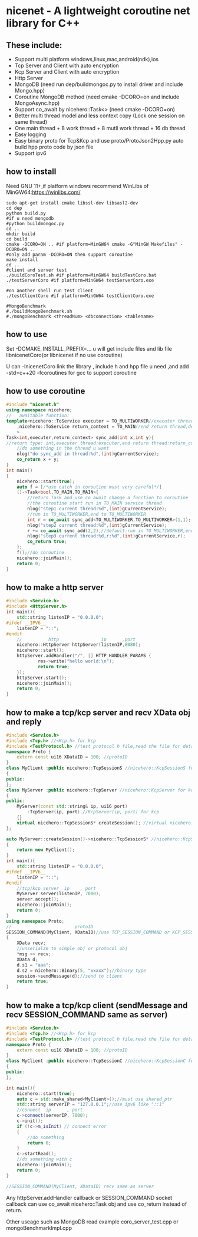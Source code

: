 # nicenet - A lightweight coroutine net library for C++

## These include:
* Support multi platform windows,linux,mac,android(ndk),ios
* Tcp Server and Client with auto encryption
* Kcp Server and Client with auto encryption
* Http Server
* MongoDB (need run dep/buildmongoc.py to install driver and include Mongo.hpp)
* Coroutine MongoDB method (need cmake -DCORO=on and include MongoAsync.hpp)
* Support co_await by nicehero::Task<> (need cmake -DCORO=on)
* Better multi thread model and less context copy (Lock one session on same thread)
* One main thread + 8 work thread + 8 mutli work thread + 16 db thread
* Easy logging
* Easy binary proto for Tcp&Kcp and use proto/ProtoJson2Hpp.py auto build hpp proto code by json file
* Support ipv6

## how to install
Need GNU 11+,if platform windows recommend WinLibs of MinGW64:https://winlibs.com/
```
sudo apt-get install cmake libssl-dev libsasl2-dev
cd dep
python build.py
#if u need mongodb 
#python buildmongoc.py
cd ..
mkdir build
cd build
cmake -DCORO=ON .. #if platform=MinGW64 cmake -G"MinGW Makefiles" -DCORO=ON ..
#only add param -DCORO=ON then support coroutine
make install
cd ..
#client and server test
./buildCoroTest.sh #if platform=MinGW64 buildTestCoro.bat
./testServerCoro #if platform=MinGW64 testServerCoro.exe

#on another shell run test client
./testClientCoro #if platform=MinGW64 testClientCoro.exe

#MongoBenchmark
#./buildMongoBenchmark.sh
#./mongoBenchmark <threadNum> <dbconnection> <tablename>
```

## how to use

Set -DCMAKE_INSTALL_PREFIX=... u will get include files 
and lib file libnicenetCoro(or libnicenet if no use coroutine)

U can -lnicenetCoro link the library , include h and hpp file u need
,and add -std=c++20 -fcoroutines for gcc to support coroutine

## how to use coroutine
```c++
#include "nicenet.h"
using namespace nicehero;
//   awaitable function:                         
template<nicehero::ToService executer = TO_MULTIWORKER//executer thread,default:TO_MULTIWORKER
	,nicehero::ToService return_context = TO_MAIN//end return thread,default:TO_MAIN
	>
Task<int,executer,return_context> sync_add(int x,int y){
//return type: int,executer thread:executer,end return thread:return_context:
	//do something in the thread u want
	nlog("do sync_add in thread:%d",(int)gCurrentService);
	co_return x + y;
}
int main()
{
	nicehero::start(true);
	auto f = [/*use catch in coroutine must very careful*/]
	()->Task<bool,TO_MAIN,TO_MAIN>{
		//return Task and use co_await change a function to coroutine
		//the coroutine start run in TO_MAIN service thread
		nlog("step1 current thread:%d",(int)gCurrentService);
		//run in TO_MULTIWORKER,end to TO_MULTIWORKER
		int r = co_await sync_add<TO_MULTIWORKER,TO_MULTIWORKER>(1,1);
		nlog("step2 current thread:%d",(int)gCurrentService);
		r += co_await sync_add(2,2),//default:run in TO_MULTIWORKER,end to TO_MAIN
		nlog("step3 current thread:%d,r:%d",(int)gCurrentService,r);
		co_return true;
	};
	f();//do coroutine
	nicehero::joinMain();
	return 0;
}
```

## how to make a http server
```c++
#include <Service.h>
#include <HttpServer.h>
int main(){
	std::string listenIP = "0.0.0.0";
#ifdef __IPV6__
	listenIP = "::";
#endif
	//          http                ip      ,port
	nicehero::HttpServer httpServer(listenIP,8080);
	nicehero::start();
	httpServer.addHandler("/", [] HTTP_HANDLER_PARAMS {
			res->write("hello world:\n");
			return true;
	});
	httpServer.start();
	nicehero::joinMain();
	return 0;
}
```

## how to make a tcp/kcp server and recv XData obj and reply
```c++
#include <Service.h>
#include <Tcp.h> //<Kcp.h> for kcp
#include <TestProtocol.h> //test protocol h file,read the file for detail
namespace Proto {
	extern const ui16 XDataID = 100; //protoID
}
class MyClient :public nicehero::TcpSessionS //nicehero::KcpSessionS for kcp
{
public:
};
class MyServer :public nicehero::TcpServer //nicehero::KcpServer for kcp
{
public:
	MyServer(const std::string& ip, ui16 port)
		:TcpServer(ip, port) //KcpServer(ip, port) for kcp
	{}
	virtual nicehero::TcpSessionS* createSession(); //virtual nicehero::KcpSessionS* createSession(); for kcp
};

auto MyServer::createSession()->nicehero::TcpSessionS* //nicehero::KcpSessionS* for kcp
{
	return new MyClient();
}
int main(){
	std::string listenIP = "0.0.0.0";
#ifdef __IPV6__
	listenIP = "::";
#endif
	//tcp/kcp server  ip    , port
	MyServer server(listenIP, 7000);
	server.accept();
	nicehero::joinMain();
	return 0;
}
using namespace Proto;
//                        protoID
SESSION_COMMAND(MyClient, XDataID)//use TCP_SESSION_COMMAND or KCP_SESSION_COMMAND for kcp tcp mix used
{
	XData recv;
	//unserialze to simple obj or protocol obj
	*msg >> recv;
	XData d;
	d.s1 = "aaa";
	d.s2 = nicehero::Binary(5, "xxxxx");//binary type
	session->sendMessage(d);//send to client
	return true;
}
```

## how to make a tcp/kcp client (sendMessage and recv SESSION_COMMAND same as server)
```c++
#include <Service.h>
#include <Tcp.h> //<Kcp.h> for kcp
#include <TestProtocol.h> //test protocol h file,read the file for detail
namespace Proto {
	extern const ui16 XDataID = 100; //protoID
}
class MyClient :public nicehero::TcpSessionC //nicehero::KcpSessionC for kcp
{
public:
};

int main(){
	nicehero::start(true);
	auto c = std::make_shared<MyClient>();//must use shared_ptr
	std::string serverIP = "127.0.0.1";//use ipv6 like "::1"
	//connect  ip      , port
	c->connect(serverIP, 7000);
	c->init();
	if (!c->m_isInit) // connect error
	{
		//do something
		return 0;
	}
	c->startRead();
	//do something with c
	nicehero::joinMain();
	return 0;
}

//SESSION_COMMAND(MyClient, XDataID) recv same as server
```

Any httpServer.addHandler callback or SESSION_COMMAND socket callback 
can use co_await nicehero::Task obj and use co_return instead of return.

Other useage such as MongoDB read example coro_server_test.cpp or mongoBenchmarkImpl.cpp

